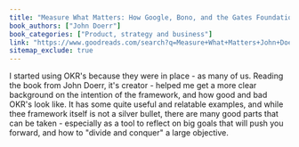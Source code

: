 ```yaml
---
title: "Measure What Matters: How Google, Bono, and the Gates Foundation Rock the World with OKRs"
book_authors: ["John Doerr"]
book_categories: ["Product, strategy and business"]
link: "https://www.goodreads.com/search?q=Measure+What+Matters+John+Doerr"
sitemap_exclude: true
---
```


 I started using OKR's because they were in place - as many of us. Reading the book from John Doerr, it's creator - helped me get a more clear background on the intention of the framework, and how good and bad OKR's look like. It has some quite useful and relatable examples, and while thee framework itself is not a silver bullet, there are many good parts that can be taken - especially as a tool to reflect on big goals that will push you forward, and how to "divide and conquer" a large objective.